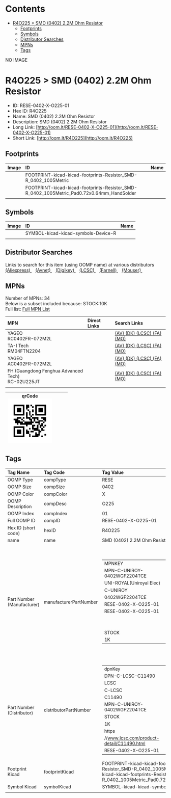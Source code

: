 



Contents
========

* [R4O225 > SMD (0402) 2.2M Ohm Resistor](#r4o225--smd-0402-22m-ohm-resistor)
	* [Footprints](#footprints)
	* [Symbols](#symbols)
	* [Distributor Searches](#distributor-searches)
	* [MPNs](#mpns)
	* [Tags](#tags)
  
NO IMAGE  
# R4O225 > SMD (0402) 2.2M Ohm Resistor

- ID: RESE-0402-X-O225-01
- Hex ID: R4O225
- Name: SMD (0402) 2.2M Ohm Resistor
- Description: SMD (0402) 2.2M Ohm Resistor
- Long Link: [http://oom.lt/RESE-0402-X-O225-01](http://oom.lt/RESE-0402-X-O225-01)
- Short Link: [http://oom.lt/R4O225](http://oom.lt/R4O225)

## Footprints
  

|Image|ID|Name|
| :--- | :--- | :--- |
||FOOTPRINT-kicad-kicad-footprints-Resistor_SMD-R_0402_1005Metric||
||FOOTPRINT-kicad-kicad-footprints-Resistor_SMD-R_0402_1005Metric_Pad0.72x0.64mm_HandSolder||
||||

## Symbols
  

|Image|ID|Name|
| :--- | :--- | :--- |
|![]()|SYMBOL-kicad-kicad-symbols-Device-R||
||||

## Distributor Searches
  
Links to search for this item (using OOMP name) at various distributors  
[(Aliexpress) ](https://www.aliexpress.com/wholesale?SearchText=1117SMD+0402+2.2M+Ohm+Resistor)&nbsp;&nbsp;&nbsp;[(Avnet) ](https://www.avnet.com/shop/us/search/SMD+0402+2.2M+Ohm+Resistor)&nbsp;&nbsp;&nbsp;[(Digikey) ](https://www.digikey.co.uk/en/products/result?s=SMD+0402+2.2M+Ohm+Resistor)&nbsp;&nbsp;&nbsp;[(LCSC) ](https://www.lcsc.com/search?q=SMD+0402+2.2M+Ohm+Resistor)&nbsp;&nbsp;&nbsp;[(Farnell) ](https://uk.farnell.com/search?st=SMD+0402+2.2M+Ohm+Resistor)&nbsp;&nbsp;&nbsp;[(Mouser) ](https://www.mouser.com/c/?q=SMD+0402+2.2M+Ohm+Resistor)&nbsp;&nbsp;&nbsp;
## MPNs
  
Number of MPNs: 34<br>Below is a subset included because: STOCK:10K <br>Full list: [Full MPN List](MPNLIST.md)  

|MPN|Direct Links|Search Links|
| :--- | :--- | :--- |
|YAGEO<br>RC0402FR-072M2L||[(AV) ](https://www.avnet.com/shop/us/search/RC0402FR-072M2L)[(DK) ](https://www.digikey.co.uk/products/en?keywords=RC0402FR-072M2L)[(LCSC) ](https://www.lcsc.com/search?q=RC0402FR-072M2L)[(FA) ](https://uk.farnell.com/search?st=RC0402FR-072M2L)[(MO) ](https://www.mouser.com/c/?q=RC0402FR-072M2L)|
|TA-I Tech<br>RM04FTN2204||[(AV) ](https://www.avnet.com/shop/us/search/RM04FTN2204)[(DK) ](https://www.digikey.co.uk/products/en?keywords=RM04FTN2204)[(LCSC) ](https://www.lcsc.com/search?q=RM04FTN2204)[(FA) ](https://uk.farnell.com/search?st=RM04FTN2204)[(MO) ](https://www.mouser.com/c/?q=RM04FTN2204)|
|YAGEO<br>AC0402FR-072M2L||[(AV) ](https://www.avnet.com/shop/us/search/AC0402FR-072M2L)[(DK) ](https://www.digikey.co.uk/products/en?keywords=AC0402FR-072M2L)[(LCSC) ](https://www.lcsc.com/search?q=AC0402FR-072M2L)[(FA) ](https://uk.farnell.com/search?st=AC0402FR-072M2L)[(MO) ](https://www.mouser.com/c/?q=AC0402FR-072M2L)|
|FH (Guangdong Fenghua Advanced Tech)<br>RC-02U225JT||[(AV) ](https://www.avnet.com/shop/us/search/RC-02U225JT)[(DK) ](https://www.digikey.co.uk/products/en?keywords=RC-02U225JT)[(LCSC) ](https://www.lcsc.com/search?q=RC-02U225JT)[(FA) ](https://uk.farnell.com/search?st=RC-02U225JT)[(MO) ](https://www.mouser.com/c/?q=RC-02U225JT)|
||||
  

|qrCode<br>[![](https://raw.githubusercontent.com/oomlout/oomlout_OOMP_parts_V2/main/RESE/0402/X/O225/01/qrCode_140.png)](https://github.com/oomlout/oomlout_OOMP_parts_V2/tree/main/RESE/0402/X/O225/01/qrCode.png)||||
| :---: | :---: | :---: | :---: |

## Tags
  

|Tag Name|Tag Code|Tag Value|
| :--- | :--- | :--- |
|OOMP Type|oompType|RESE|
|OOMP Size|oompSize|0402|
|OOMP Color|oompColor|X|
|OOMP Description|oompDesc|O225|
|OOMP Index|oompIndex|01|
|Full OOMP ID|oompID|RESE-0402-X-O225-01|
|Hex ID (short code)|hexID|R4O225|
|name|name|SMD (0402) 2.2M Ohm Resistor|
|Part Number (Manufacturer)|manufacturerPartNumber|<table><tr><td>MPNKEY</td></tr><tr><td> MPN-C-UNIROY-0402WGF2204TCE</td><td> MANUFACTURER</td></tr><tr><td> UNI-ROYAL(Uniroyal Elec)</td><td> MANUCODE</td></tr><tr><td> C-UNIROY</td><td> MPN</td></tr><tr><td> 0402WGF2204TCE</td><td> OOMPIDPARTIAL</td></tr><tr><td> RESE-0402-X-O225-01</td><td> OOMPID</td></tr><tr><td> RESE-0402-X-O225-01</td><td> LINK</td></tr><tr><td> </td><td> DESCRIPTION</td></tr><tr><td> </td><td> TAGS</td></tr><tr><td> STOCK</td></tr><tr><td>1K</td></tr></table></td><td> <table><tr><td>MPNKEY</td></tr><tr><td> MPN-C-UNIROY-0402WGJ0225TCE</td><td> MANUFACTURER</td></tr><tr><td> UNI-ROYAL(Uniroyal Elec)</td><td> MANUCODE</td></tr><tr><td> C-UNIROY</td><td> MPN</td></tr><tr><td> 0402WGJ0225TCE</td><td> OOMPIDPARTIAL</td></tr><tr><td> RESE-0402-X-O225-01</td><td> OOMPID</td></tr><tr><td> RESE-0402-X-O225-01</td><td> LINK</td></tr><tr><td> </td><td> DESCRIPTION</td></tr><tr><td> </td><td> TAGS</td></tr><tr><td> STOCK</td></tr><tr><td>1K</td></tr></table></td><td> <table><tr><td>MPNKEY</td></tr><tr><td> MPN-C-LIZELE-CR0402FF2204G</td><td> MANUFACTURER</td></tr><tr><td> LIZ Elec</td><td> MANUCODE</td></tr><tr><td> C-LIZELE</td><td> MPN</td></tr><tr><td> CR0402FF2204G</td><td> OOMPIDPARTIAL</td></tr><tr><td> RESE-0402-X-O225-01</td><td> OOMPID</td></tr><tr><td> RESE-0402-X-O225-01</td><td> LINK</td></tr><tr><td> </td><td> DESCRIPTION</td></tr><tr><td> </td><td> TAGS</td></tr><tr><td> </td></tr></table></td><td> <table><tr><td>MPNKEY</td></tr><tr><td> MPN-C-LIZELE-CR0402JF0225G</td><td> MANUFACTURER</td></tr><tr><td> LIZ Elec</td><td> MANUCODE</td></tr><tr><td> C-LIZELE</td><td> MPN</td></tr><tr><td> CR0402JF0225G</td><td> OOMPIDPARTIAL</td></tr><tr><td> RESE-0402-X-O225-01</td><td> OOMPID</td></tr><tr><td> RESE-0402-X-O225-01</td><td> LINK</td></tr><tr><td> </td><td> DESCRIPTION</td></tr><tr><td> </td><td> TAGS</td></tr><tr><td> STOCK</td></tr><tr><td>1K</td></tr></table></td><td> <table><tr><td>MPNKEY</td></tr><tr><td> MPN-C-RALEC-RTT022204FTH</td><td> MANUFACTURER</td></tr><tr><td> RALEC</td><td> MANUCODE</td></tr><tr><td> C-RALEC</td><td> MPN</td></tr><tr><td> RTT022204FTH</td><td> OOMPIDPARTIAL</td></tr><tr><td> RESE-0402-X-O225-01</td><td> OOMPID</td></tr><tr><td> RESE-0402-X-O225-01</td><td> LINK</td></tr><tr><td> </td><td> DESCRIPTION</td></tr><tr><td> </td><td> TAGS</td></tr><tr><td> </td></tr></table></td><td> <table><tr><td>MPNKEY</td></tr><tr><td> MPN-C-RALEC-RTT02225JTH</td><td> MANUFACTURER</td></tr><tr><td> RALEC</td><td> MANUCODE</td></tr><tr><td> C-RALEC</td><td> MPN</td></tr><tr><td> RTT02225JTH</td><td> OOMPIDPARTIAL</td></tr><tr><td> RESE-0402-X-O225-01</td><td> OOMPID</td></tr><tr><td> RESE-0402-X-O225-01</td><td> LINK</td></tr><tr><td> </td><td> DESCRIPTION</td></tr><tr><td> </td><td> TAGS</td></tr><tr><td> STOCK</td></tr><tr><td>1K</td></tr></table></td><td> <table><tr><td>MPNKEY</td></tr><tr><td> MPN-C-KOASPE-RK73B1ETTP225J</td><td> MANUFACTURER</td></tr><tr><td> KOA Speer Elec</td><td> MANUCODE</td></tr><tr><td> C-KOASPE</td><td> MPN</td></tr><tr><td> RK73B1ETTP225J</td><td> OOMPIDPARTIAL</td></tr><tr><td> RESE-0402-X-O225-01</td><td> OOMPID</td></tr><tr><td> RESE-0402-X-O225-01</td><td> LINK</td></tr><tr><td> </td><td> DESCRIPTION</td></tr><tr><td> </td><td> TAGS</td></tr><tr><td> STOCK</td></tr><tr><td>1K</td></tr></table></td><td> <table><tr><td>MPNKEY</td></tr><tr><td> MPN-C-YAGEO-RC0402FR-072M2L</td><td> MANUFACTURER</td></tr><tr><td> YAGEO</td><td> MANUCODE</td></tr><tr><td> C-YAGEO</td><td> MPN</td></tr><tr><td> RC0402FR-072M2L</td><td> OOMPIDPARTIAL</td></tr><tr><td> RESE-0402-X-O225-01</td><td> OOMPID</td></tr><tr><td> RESE-0402-X-O225-01</td><td> LINK</td></tr><tr><td> </td><td> DESCRIPTION</td></tr><tr><td> </td><td> TAGS</td></tr><tr><td> STOCK</td></tr><tr><td>10K</td></tr></table></td><td> <table><tr><td>MPNKEY</td></tr><tr><td> MPN-C-TAITEC-RM04FTN2204</td><td> MANUFACTURER</td></tr><tr><td> TA-I Tech</td><td> MANUCODE</td></tr><tr><td> C-TAITEC</td><td> MPN</td></tr><tr><td> RM04FTN2204</td><td> OOMPIDPARTIAL</td></tr><tr><td> RESE-0402-X-O225-01</td><td> OOMPID</td></tr><tr><td> RESE-0402-X-O225-01</td><td> LINK</td></tr><tr><td> </td><td> DESCRIPTION</td></tr><tr><td> </td><td> TAGS</td></tr><tr><td> STOCK</td></tr><tr><td>10K</td></tr></table></td><td> <table><tr><td>MPNKEY</td></tr><tr><td> MPN-C-WALSIN-WR04W2204FTL</td><td> MANUFACTURER</td></tr><tr><td> Walsin Tech Corp</td><td> MANUCODE</td></tr><tr><td> C-WALSIN</td><td> MPN</td></tr><tr><td> WR04W2204FTL</td><td> OOMPIDPARTIAL</td></tr><tr><td> RESE-0402-X-O225-01</td><td> OOMPID</td></tr><tr><td> RESE-0402-X-O225-01</td><td> LINK</td></tr><tr><td> </td><td> DESCRIPTION</td></tr><tr><td> </td><td> TAGS</td></tr><tr><td> </td></tr></table></td><td> <table><tr><td>MPNKEY</td></tr><tr><td> MPN-C-WALSIN-WR04X225JTL</td><td> MANUFACTURER</td></tr><tr><td> Walsin Tech Corp</td><td> MANUCODE</td></tr><tr><td> C-WALSIN</td><td> MPN</td></tr><tr><td> WR04X225JTL</td><td> OOMPIDPARTIAL</td></tr><tr><td> RESE-0402-X-O225-01</td><td> OOMPID</td></tr><tr><td> RESE-0402-X-O225-01</td><td> LINK</td></tr><tr><td> </td><td> DESCRIPTION</td></tr><tr><td> </td><td> TAGS</td></tr><tr><td> </td></tr></table></td><td> <table><tr><td>MPNKEY</td></tr><tr><td> MPN-C-HKRHON-RCT022M2JLF</td><td> MANUFACTURER</td></tr><tr><td> HKR(Hong Kong Resistors)</td><td> MANUCODE</td></tr><tr><td> C-HKRHON</td><td> MPN</td></tr><tr><td> RCT022M2JLF</td><td> OOMPIDPARTIAL</td></tr><tr><td> RESE-0402-X-O225-01</td><td> OOMPID</td></tr><tr><td> RESE-0402-X-O225-01</td><td> LINK</td></tr><tr><td> </td><td> DESCRIPTION</td></tr><tr><td> </td><td> TAGS</td></tr><tr><td> STOCK</td></tr><tr><td>1K</td></tr></table></td><td> <table><tr><td>MPNKEY</td></tr><tr><td> MPN-C-TAITEC-RM04JTN225</td><td> MANUFACTURER</td></tr><tr><td> TA-I Tech</td><td> MANUCODE</td></tr><tr><td> C-TAITEC</td><td> MPN</td></tr><tr><td> RM04JTN225</td><td> OOMPIDPARTIAL</td></tr><tr><td> RESE-0402-X-O225-01</td><td> OOMPID</td></tr><tr><td> RESE-0402-X-O225-01</td><td> LINK</td></tr><tr><td> </td><td> DESCRIPTION</td></tr><tr><td> </td><td> TAGS</td></tr><tr><td> </td></tr></table></td><td> <table><tr><td>MPNKEY</td></tr><tr><td> MPN-C-BOURNS-CR0402-JW-225GLF</td><td> MANUFACTURER</td></tr><tr><td> BOURNS</td><td> MANUCODE</td></tr><tr><td> C-BOURNS</td><td> MPN</td></tr><tr><td> CR0402-JW-225GLF</td><td> OOMPIDPARTIAL</td></tr><tr><td> RESE-0402-X-O225-01</td><td> OOMPID</td></tr><tr><td> RESE-0402-X-O225-01</td><td> LINK</td></tr><tr><td> </td><td> DESCRIPTION</td></tr><tr><td> </td><td> TAGS</td></tr><tr><td> </td></tr></table></td><td> <table><tr><td>MPNKEY</td></tr><tr><td> MPN-C-TAITEC-RMS04JT225</td><td> MANUFACTURER</td></tr><tr><td> TA-I Tech</td><td> MANUCODE</td></tr><tr><td> C-TAITEC</td><td> MPN</td></tr><tr><td> RMS04JT225</td><td> OOMPIDPARTIAL</td></tr><tr><td> RESE-0402-X-O225-01</td><td> OOMPID</td></tr><tr><td> RESE-0402-X-O225-01</td><td> LINK</td></tr><tr><td> </td><td> DESCRIPTION</td></tr><tr><td> </td><td> TAGS</td></tr><tr><td> STOCK</td></tr><tr><td>1K</td></tr></table></td><td> <table><tr><td>MPNKEY</td></tr><tr><td> MPN-C-YAGEO-AC0402FR-072M2L</td><td> MANUFACTURER</td></tr><tr><td> YAGEO</td><td> MANUCODE</td></tr><tr><td> C-YAGEO</td><td> MPN</td></tr><tr><td> AC0402FR-072M2L</td><td> OOMPIDPARTIAL</td></tr><tr><td> RESE-0402-X-O225-01</td><td> OOMPID</td></tr><tr><td> RESE-0402-X-O225-01</td><td> LINK</td></tr><tr><td> </td><td> DESCRIPTION</td></tr><tr><td> </td><td> TAGS</td></tr><tr><td> STOCK</td></tr><tr><td>10K</td></tr></table></td><td> <table><tr><td>MPNKEY</td></tr><tr><td> MPN-C-YAGEO-AC0402JR-072M2L</td><td> MANUFACTURER</td></tr><tr><td> YAGEO</td><td> MANUCODE</td></tr><tr><td> C-YAGEO</td><td> MPN</td></tr><tr><td> AC0402JR-072M2L</td><td> OOMPIDPARTIAL</td></tr><tr><td> RESE-0402-X-O225-01</td><td> OOMPID</td></tr><tr><td> RESE-0402-X-O225-01</td><td> LINK</td></tr><tr><td> </td><td> DESCRIPTION</td></tr><tr><td> </td><td> TAGS</td></tr><tr><td> STOCK</td></tr><tr><td>1K</td></tr></table></td><td> <table><tr><td>MPNKEY</td></tr><tr><td> MPN-C-YAGEO-RC0402JR-072M2L</td><td> MANUFACTURER</td></tr><tr><td> YAGEO</td><td> MANUCODE</td></tr><tr><td> C-YAGEO</td><td> MPN</td></tr><tr><td> RC0402JR-072M2L</td><td> OOMPIDPARTIAL</td></tr><tr><td> RESE-0402-X-O225-01</td><td> OOMPID</td></tr><tr><td> RESE-0402-X-O225-01</td><td> LINK</td></tr><tr><td> </td><td> DESCRIPTION</td></tr><tr><td> </td><td> TAGS</td></tr><tr><td> </td></tr></table></td><td> <table><tr><td>MPNKEY</td></tr><tr><td> MPN-C-FHGUAN-RC-02U2204FT</td><td> MANUFACTURER</td></tr><tr><td> FH (Guangdong Fenghua Advanced Tech)</td><td> MANUCODE</td></tr><tr><td> C-FHGUAN</td><td> MPN</td></tr><tr><td> RC-02U2204FT</td><td> OOMPIDPARTIAL</td></tr><tr><td> RESE-0402-X-O225-01</td><td> OOMPID</td></tr><tr><td> RESE-0402-X-O225-01</td><td> LINK</td></tr><tr><td> </td><td> DESCRIPTION</td></tr><tr><td> </td><td> TAGS</td></tr><tr><td> STOCK</td></tr><tr><td>1K</td></tr></table></td><td> <table><tr><td>MPNKEY</td></tr><tr><td> MPN-C-FHGUAN-RC-02U225JT</td><td> MANUFACTURER</td></tr><tr><td> FH (Guangdong Fenghua Advanced Tech)</td><td> MANUCODE</td></tr><tr><td> C-FHGUAN</td><td> MPN</td></tr><tr><td> RC-02U225JT</td><td> OOMPIDPARTIAL</td></tr><tr><td> RESE-0402-X-O225-01</td><td> OOMPID</td></tr><tr><td> RESE-0402-X-O225-01</td><td> LINK</td></tr><tr><td> </td><td> DESCRIPTION</td></tr><tr><td> </td><td> TAGS</td></tr><tr><td> STOCK</td></tr><tr><td>10K</td></tr></table></td><td> <table><tr><td>MPNKEY</td></tr><tr><td> MPN-C-KAMAYA-RMC10-225JTH</td><td> MANUFACTURER</td></tr><tr><td> KAMAYA</td><td> MANUCODE</td></tr><tr><td> C-KAMAYA</td><td> MPN</td></tr><tr><td> RMC10-225JTH</td><td> OOMPIDPARTIAL</td></tr><tr><td> RESE-0402-X-O225-01</td><td> OOMPID</td></tr><tr><td> RESE-0402-X-O225-01</td><td> LINK</td></tr><tr><td> </td><td> DESCRIPTION</td></tr><tr><td> </td><td> TAGS</td></tr><tr><td> </td></tr></table></td><td> <table><tr><td>MPNKEY</td></tr><tr><td> MPN-C-PANASO-ERJ2GEJ225X</td><td> MANUFACTURER</td></tr><tr><td> PANASONIC</td><td> MANUCODE</td></tr><tr><td> C-PANASO</td><td> MPN</td></tr><tr><td> ERJ2GEJ225X</td><td> OOMPIDPARTIAL</td></tr><tr><td> RESE-0402-X-O225-01</td><td> OOMPID</td></tr><tr><td> RESE-0402-X-O225-01</td><td> LINK</td></tr><tr><td> </td><td> DESCRIPTION</td></tr><tr><td> </td><td> TAGS</td></tr><tr><td> </td></tr></table></td><td> <table><tr><td>MPNKEY</td></tr><tr><td> MPN-C-VISHAY-CRCW04022M20FKED</td><td> MANUFACTURER</td></tr><tr><td> Vishay Intertech</td><td> MANUCODE</td></tr><tr><td> C-VISHAY</td><td> MPN</td></tr><tr><td> CRCW04022M20FKED</td><td> OOMPIDPARTIAL</td></tr><tr><td> RESE-0402-X-O225-01</td><td> OOMPID</td></tr><tr><td> RESE-0402-X-O225-01</td><td> LINK</td></tr><tr><td> </td><td> DESCRIPTION</td></tr><tr><td> </td><td> TAGS</td></tr><tr><td> STOCK</td></tr><tr><td>1K</td></tr></table></td><td> <table><tr><td>MPNKEY</td></tr><tr><td> MPN-C-VISHAY-CRCW04022M20JNED</td><td> MANUFACTURER</td></tr><tr><td> Vishay Intertech</td><td> MANUCODE</td></tr><tr><td> C-VISHAY</td><td> MPN</td></tr><tr><td> CRCW04022M20JNED</td><td> OOMPIDPARTIAL</td></tr><tr><td> RESE-0402-X-O225-01</td><td> OOMPID</td></tr><tr><td> RESE-0402-X-O225-01</td><td> LINK</td></tr><tr><td> </td><td> DESCRIPTION</td></tr><tr><td> </td><td> TAGS</td></tr><tr><td> </td></tr></table></td><td> <table><tr><td>MPNKEY</td></tr><tr><td> MPN-C-KOASPE-RK73H1ETTP2204F</td><td> MANUFACTURER</td></tr><tr><td> KOA Speer Elec</td><td> MANUCODE</td></tr><tr><td> C-KOASPE</td><td> MPN</td></tr><tr><td> RK73H1ETTP2204F</td><td> OOMPIDPARTIAL</td></tr><tr><td> RESE-0402-X-O225-01</td><td> OOMPID</td></tr><tr><td> RESE-0402-X-O225-01</td><td> LINK</td></tr><tr><td> </td><td> DESCRIPTION</td></tr><tr><td> </td><td> TAGS</td></tr><tr><td> </td></tr></table></td><td> <table><tr><td>MPNKEY</td></tr><tr><td> MPN-C-UNIROY-CQ02WGJ0225TCE</td><td> MANUFACTURER</td></tr><tr><td> UNI-ROYAL(Uniroyal Elec)</td><td> MANUCODE</td></tr><tr><td> C-UNIROY</td><td> MPN</td></tr><tr><td> CQ02WGJ0225TCE</td><td> OOMPIDPARTIAL</td></tr><tr><td> RESE-0402-X-O225-01</td><td> OOMPID</td></tr><tr><td> RESE-0402-X-O225-01</td><td> LINK</td></tr><tr><td> </td><td> DESCRIPTION</td></tr><tr><td> </td><td> TAGS</td></tr><tr><td> </td></tr></table></td><td> <table><tr><td>MPNKEY</td></tr><tr><td> MPN-C-UNIROY-CQ02WGF2204TCE</td><td> MANUFACTURER</td></tr><tr><td> UNI-ROYAL(Uniroyal Elec)</td><td> MANUCODE</td></tr><tr><td> C-UNIROY</td><td> MPN</td></tr><tr><td> CQ02WGF2204TCE</td><td> OOMPIDPARTIAL</td></tr><tr><td> RESE-0402-X-O225-01</td><td> OOMPID</td></tr><tr><td> RESE-0402-X-O225-01</td><td> LINK</td></tr><tr><td> </td><td> DESCRIPTION</td></tr><tr><td> </td><td> TAGS</td></tr><tr><td> </td></tr></table></td><td> <table><tr><td>MPNKEY</td></tr><tr><td> MPN-C-PANASO-ERJ-S02J225X</td><td> MANUFACTURER</td></tr><tr><td> PANASONIC</td><td> MANUCODE</td></tr><tr><td> C-PANASO</td><td> MPN</td></tr><tr><td> ERJ-S02J225X</td><td> OOMPIDPARTIAL</td></tr><tr><td> RESE-0402-X-O225-01</td><td> OOMPID</td></tr><tr><td> RESE-0402-X-O225-01</td><td> LINK</td></tr><tr><td> </td><td> DESCRIPTION</td></tr><tr><td> </td><td> TAGS</td></tr><tr><td> </td></tr></table></td><td> <table><tr><td>MPNKEY</td></tr><tr><td> MPN-C-VISHAY-MCS04020C2204FE000</td><td> MANUFACTURER</td></tr><tr><td> Vishay Intertech</td><td> MANUCODE</td></tr><tr><td> C-VISHAY</td><td> MPN</td></tr><tr><td> MCS04020C2204FE000</td><td> OOMPIDPARTIAL</td></tr><tr><td> RESE-0402-X-O225-01</td><td> OOMPID</td></tr><tr><td> RESE-0402-X-O225-01</td><td> LINK</td></tr><tr><td> </td><td> DESCRIPTION</td></tr><tr><td> </td><td> TAGS</td></tr><tr><td> </td></tr></table></td><td> <table><tr><td>MPNKEY</td></tr><tr><td> MPN-C-VISHAY-CRCW04022M20FKEDC</td><td> MANUFACTURER</td></tr><tr><td> Vishay Intertech</td><td> MANUCODE</td></tr><tr><td> C-VISHAY</td><td> MPN</td></tr><tr><td> CRCW04022M20FKEDC</td><td> OOMPIDPARTIAL</td></tr><tr><td> RESE-0402-X-O225-01</td><td> OOMPID</td></tr><tr><td> RESE-0402-X-O225-01</td><td> LINK</td></tr><tr><td> </td><td> DESCRIPTION</td></tr><tr><td> </td><td> TAGS</td></tr><tr><td> </td></tr></table></td><td> <table><tr><td>MPNKEY</td></tr><tr><td> MPN-C-TECONN-CRGCQ0402J2M2</td><td> MANUFACTURER</td></tr><tr><td> TE Connectivity</td><td> MANUCODE</td></tr><tr><td> C-TECONN</td><td> MPN</td></tr><tr><td> CRGCQ0402J2M2</td><td> OOMPIDPARTIAL</td></tr><tr><td> RESE-0402-X-O225-01</td><td> OOMPID</td></tr><tr><td> RESE-0402-X-O225-01</td><td> LINK</td></tr><tr><td> </td><td> DESCRIPTION</td></tr><tr><td> </td><td> TAGS</td></tr><tr><td> </td></tr></table></td><td> <table><tr><td>MPNKEY</td></tr><tr><td> MPN-C-VISHAY-RCS04022M20JNED</td><td> MANUFACTURER</td></tr><tr><td> Vishay Intertech</td><td> MANUCODE</td></tr><tr><td> C-VISHAY</td><td> MPN</td></tr><tr><td> RCS04022M20JNED</td><td> OOMPIDPARTIAL</td></tr><tr><td> RESE-0402-X-O225-01</td><td> OOMPID</td></tr><tr><td> RESE-0402-X-O225-01</td><td> LINK</td></tr><tr><td> </td><td> DESCRIPTION</td></tr><tr><td> </td><td> TAGS</td></tr><tr><td> </td></tr></table></td><td> <table><tr><td>MPNKEY</td></tr><tr><td> MPN-C-YAGEO-AA0402FR-072M2L</td><td> MANUFACTURER</td></tr><tr><td> YAGEO</td><td> MANUCODE</td></tr><tr><td> C-YAGEO</td><td> MPN</td></tr><tr><td> AA0402FR-072M2L</td><td> OOMPIDPARTIAL</td></tr><tr><td> RESE-0402-X-O225-01</td><td> OOMPID</td></tr><tr><td> RESE-0402-X-O225-01</td><td> LINK</td></tr><tr><td> </td><td> DESCRIPTION</td></tr><tr><td> </td><td> TAGS</td></tr><tr><td> </td></tr></table></td><td> <table><tr><td>MPNKEY</td></tr><tr><td> MPN-C-YAGEO-AA0402JR-072M2L</td><td> MANUFACTURER</td></tr><tr><td> YAGEO</td><td> MANUCODE</td></tr><tr><td> C-YAGEO</td><td> MPN</td></tr><tr><td> AA0402JR-072M2L</td><td> OOMPIDPARTIAL</td></tr><tr><td> RESE-0402-X-O225-01</td><td> OOMPID</td></tr><tr><td> RESE-0402-X-O225-01</td><td> LINK</td></tr><tr><td> </td><td> DESCRIPTION</td></tr><tr><td> </td><td> TAGS</td></tr><tr><td> </td></tr></table>|
|Part Number (Distributor)|distributorPartNumber|<table><tr><td>dpnKey</td></tr><tr><td> DPN-C-LCSC-C11490</td><td> DISTRIBUTOR</td></tr><tr><td> LCSC</td><td> DISTRCODE</td></tr><tr><td> C-LCSC</td><td> DPN</td></tr><tr><td> C11490</td><td> MPN</td></tr><tr><td> MPN-C-UNIROY-0402WGF2204TCE</td><td> TAGS</td></tr><tr><td> STOCK</td></tr><tr><td>1K</td><td> LINK</td></tr><tr><td> https</td></tr><tr><td>//www.lcsc.com/product-detail/C11490.html</td><td> OOMPID</td></tr><tr><td> RESE-0402-X-O225-01</td></tr></table></td><td> <table><tr><td>dpnKey</td></tr><tr><td> DPN-C-LCSC-C26089</td><td> DISTRIBUTOR</td></tr><tr><td> LCSC</td><td> DISTRCODE</td></tr><tr><td> C-LCSC</td><td> DPN</td></tr><tr><td> C26089</td><td> MPN</td></tr><tr><td> MPN-C-UNIROY-0402WGJ0225TCE</td><td> TAGS</td></tr><tr><td> STOCK</td></tr><tr><td>1K</td><td> LINK</td></tr><tr><td> https</td></tr><tr><td>//www.lcsc.com/product-detail/C26089.html</td><td> OOMPID</td></tr><tr><td> RESE-0402-X-O225-01</td></tr></table></td><td> <table><tr><td>dpnKey</td></tr><tr><td> DPN-C-LCSC-C100312</td><td> DISTRIBUTOR</td></tr><tr><td> LCSC</td><td> DISTRCODE</td></tr><tr><td> C-LCSC</td><td> DPN</td></tr><tr><td> C100312</td><td> MPN</td></tr><tr><td> MPN-C-LIZELE-CR0402FF2204G</td><td> TAGS</td></tr><tr><td> </td><td> LINK</td></tr><tr><td> https</td></tr><tr><td>//www.lcsc.com/product-detail/C100312.html</td><td> OOMPID</td></tr><tr><td> RESE-0402-X-O225-01</td></tr></table></td><td> <table><tr><td>dpnKey</td></tr><tr><td> DPN-C-LCSC-C100617</td><td> DISTRIBUTOR</td></tr><tr><td> LCSC</td><td> DISTRCODE</td></tr><tr><td> C-LCSC</td><td> DPN</td></tr><tr><td> C100617</td><td> MPN</td></tr><tr><td> MPN-C-LIZELE-CR0402JF0225G</td><td> TAGS</td></tr><tr><td> STOCK</td></tr><tr><td>1K</td><td> LINK</td></tr><tr><td> https</td></tr><tr><td>//www.lcsc.com/product-detail/C100617.html</td><td> OOMPID</td></tr><tr><td> RESE-0402-X-O225-01</td></tr></table></td><td> <table><tr><td>dpnKey</td></tr><tr><td> DPN-C-LCSC-C102893</td><td> DISTRIBUTOR</td></tr><tr><td> LCSC</td><td> DISTRCODE</td></tr><tr><td> C-LCSC</td><td> DPN</td></tr><tr><td> C102893</td><td> MPN</td></tr><tr><td> MPN-C-RALEC-RTT022204FTH</td><td> TAGS</td></tr><tr><td> </td><td> LINK</td></tr><tr><td> https</td></tr><tr><td>//www.lcsc.com/product-detail/C102893.html</td><td> OOMPID</td></tr><tr><td> RESE-0402-X-O225-01</td></tr></table></td><td> <table><tr><td>dpnKey</td></tr><tr><td> DPN-C-LCSC-C102902</td><td> DISTRIBUTOR</td></tr><tr><td> LCSC</td><td> DISTRCODE</td></tr><tr><td> C-LCSC</td><td> DPN</td></tr><tr><td> C102902</td><td> MPN</td></tr><tr><td> MPN-C-RALEC-RTT02225JTH</td><td> TAGS</td></tr><tr><td> STOCK</td></tr><tr><td>1K</td><td> LINK</td></tr><tr><td> https</td></tr><tr><td>//www.lcsc.com/product-detail/C102902.html</td><td> OOMPID</td></tr><tr><td> RESE-0402-X-O225-01</td></tr></table></td><td> <table><tr><td>dpnKey</td></tr><tr><td> DPN-C-LCSC-C131542</td><td> DISTRIBUTOR</td></tr><tr><td> LCSC</td><td> DISTRCODE</td></tr><tr><td> C-LCSC</td><td> DPN</td></tr><tr><td> C131542</td><td> MPN</td></tr><tr><td> MPN-C-KOASPE-RK73B1ETTP225J</td><td> TAGS</td></tr><tr><td> STOCK</td></tr><tr><td>1K</td><td> LINK</td></tr><tr><td> https</td></tr><tr><td>//www.lcsc.com/product-detail/C131542.html</td><td> OOMPID</td></tr><tr><td> RESE-0402-X-O225-01</td></tr></table></td><td> <table><tr><td>dpnKey</td></tr><tr><td> DPN-C-LCSC-C138015</td><td> DISTRIBUTOR</td></tr><tr><td> LCSC</td><td> DISTRCODE</td></tr><tr><td> C-LCSC</td><td> DPN</td></tr><tr><td> C138015</td><td> MPN</td></tr><tr><td> MPN-C-YAGEO-RC0402FR-072M2L</td><td> TAGS</td></tr><tr><td> STOCK</td></tr><tr><td>10K</td><td> LINK</td></tr><tr><td> https</td></tr><tr><td>//www.lcsc.com/product-detail/C138015.html</td><td> OOMPID</td></tr><tr><td> RESE-0402-X-O225-01</td></tr></table></td><td> <table><tr><td>dpnKey</td></tr><tr><td> DPN-C-LCSC-C162915</td><td> DISTRIBUTOR</td></tr><tr><td> LCSC</td><td> DISTRCODE</td></tr><tr><td> C-LCSC</td><td> DPN</td></tr><tr><td> C162915</td><td> MPN</td></tr><tr><td> MPN-C-TAITEC-RM04FTN2204</td><td> TAGS</td></tr><tr><td> STOCK</td></tr><tr><td>10K</td><td> LINK</td></tr><tr><td> https</td></tr><tr><td>//www.lcsc.com/product-detail/C162915.html</td><td> OOMPID</td></tr><tr><td> RESE-0402-X-O225-01</td></tr></table></td><td> <table><tr><td>dpnKey</td></tr><tr><td> DPN-C-LCSC-C170262</td><td> DISTRIBUTOR</td></tr><tr><td> LCSC</td><td> DISTRCODE</td></tr><tr><td> C-LCSC</td><td> DPN</td></tr><tr><td> C170262</td><td> MPN</td></tr><tr><td> MPN-C-WALSIN-WR04W2204FTL</td><td> TAGS</td></tr><tr><td> </td><td> LINK</td></tr><tr><td> https</td></tr><tr><td>//www.lcsc.com/product-detail/C170262.html</td><td> OOMPID</td></tr><tr><td> RESE-0402-X-O225-01</td></tr></table></td><td> <table><tr><td>dpnKey</td></tr><tr><td> DPN-C-LCSC-C172168</td><td> DISTRIBUTOR</td></tr><tr><td> LCSC</td><td> DISTRCODE</td></tr><tr><td> C-LCSC</td><td> DPN</td></tr><tr><td> C172168</td><td> MPN</td></tr><tr><td> MPN-C-WALSIN-WR04X225JTL</td><td> TAGS</td></tr><tr><td> </td><td> LINK</td></tr><tr><td> https</td></tr><tr><td>//www.lcsc.com/product-detail/C172168.html</td><td> OOMPID</td></tr><tr><td> RESE-0402-X-O225-01</td></tr></table></td><td> <table><tr><td>dpnKey</td></tr><tr><td> DPN-C-LCSC-C174169</td><td> DISTRIBUTOR</td></tr><tr><td> LCSC</td><td> DISTRCODE</td></tr><tr><td> C-LCSC</td><td> DPN</td></tr><tr><td> C174169</td><td> MPN</td></tr><tr><td> MPN-C-HKRHON-RCT022M2JLF</td><td> TAGS</td></tr><tr><td> STOCK</td></tr><tr><td>1K</td><td> LINK</td></tr><tr><td> https</td></tr><tr><td>//www.lcsc.com/product-detail/C174169.html</td><td> OOMPID</td></tr><tr><td> RESE-0402-X-O225-01</td></tr></table></td><td> <table><tr><td>dpnKey</td></tr><tr><td> DPN-C-LCSC-C188109</td><td> DISTRIBUTOR</td></tr><tr><td> LCSC</td><td> DISTRCODE</td></tr><tr><td> C-LCSC</td><td> DPN</td></tr><tr><td> C188109</td><td> MPN</td></tr><tr><td> MPN-C-TAITEC-RM04JTN225</td><td> TAGS</td></tr><tr><td> </td><td> LINK</td></tr><tr><td> https</td></tr><tr><td>//www.lcsc.com/product-detail/C188109.html</td><td> OOMPID</td></tr><tr><td> RESE-0402-X-O225-01</td></tr></table></td><td> <table><tr><td>dpnKey</td></tr><tr><td> DPN-C-LCSC-C203143</td><td> DISTRIBUTOR</td></tr><tr><td> LCSC</td><td> DISTRCODE</td></tr><tr><td> C-LCSC</td><td> DPN</td></tr><tr><td> C203143</td><td> MPN</td></tr><tr><td> MPN-C-BOURNS-CR0402-JW-225GLF</td><td> TAGS</td></tr><tr><td> </td><td> LINK</td></tr><tr><td> https</td></tr><tr><td>//www.lcsc.com/product-detail/C203143.html</td><td> OOMPID</td></tr><tr><td> RESE-0402-X-O225-01</td></tr></table></td><td> <table><tr><td>dpnKey</td></tr><tr><td> DPN-C-LCSC-C208977</td><td> DISTRIBUTOR</td></tr><tr><td> LCSC</td><td> DISTRCODE</td></tr><tr><td> C-LCSC</td><td> DPN</td></tr><tr><td> C208977</td><td> MPN</td></tr><tr><td> MPN-C-TAITEC-RMS04JT225</td><td> TAGS</td></tr><tr><td> STOCK</td></tr><tr><td>1K</td><td> LINK</td></tr><tr><td> https</td></tr><tr><td>//www.lcsc.com/product-detail/C208977.html</td><td> OOMPID</td></tr><tr><td> RESE-0402-X-O225-01</td></tr></table></td><td> <table><tr><td>dpnKey</td></tr><tr><td> DPN-C-LCSC-C226968</td><td> DISTRIBUTOR</td></tr><tr><td> LCSC</td><td> DISTRCODE</td></tr><tr><td> C-LCSC</td><td> DPN</td></tr><tr><td> C226968</td><td> MPN</td></tr><tr><td> MPN-C-YAGEO-AC0402FR-072M2L</td><td> TAGS</td></tr><tr><td> STOCK</td></tr><tr><td>10K</td><td> LINK</td></tr><tr><td> https</td></tr><tr><td>//www.lcsc.com/product-detail/C226968.html</td><td> OOMPID</td></tr><tr><td> RESE-0402-X-O225-01</td></tr></table></td><td> <table><tr><td>dpnKey</td></tr><tr><td> DPN-C-LCSC-C227345</td><td> DISTRIBUTOR</td></tr><tr><td> LCSC</td><td> DISTRCODE</td></tr><tr><td> C-LCSC</td><td> DPN</td></tr><tr><td> C227345</td><td> MPN</td></tr><tr><td> MPN-C-YAGEO-AC0402JR-072M2L</td><td> TAGS</td></tr><tr><td> STOCK</td></tr><tr><td>1K</td><td> LINK</td></tr><tr><td> https</td></tr><tr><td>//www.lcsc.com/product-detail/C227345.html</td><td> OOMPID</td></tr><tr><td> RESE-0402-X-O225-01</td></tr></table></td><td> <table><tr><td>dpnKey</td></tr><tr><td> DPN-C-LCSC-C274901</td><td> DISTRIBUTOR</td></tr><tr><td> LCSC</td><td> DISTRCODE</td></tr><tr><td> C-LCSC</td><td> DPN</td></tr><tr><td> C274901</td><td> MPN</td></tr><tr><td> MPN-C-YAGEO-RC0402JR-072M2L</td><td> TAGS</td></tr><tr><td> </td><td> LINK</td></tr><tr><td> https</td></tr><tr><td>//www.lcsc.com/product-detail/C274901.html</td><td> OOMPID</td></tr><tr><td> RESE-0402-X-O225-01</td></tr></table></td><td> <table><tr><td>dpnKey</td></tr><tr><td> DPN-C-LCSC-C321148</td><td> DISTRIBUTOR</td></tr><tr><td> LCSC</td><td> DISTRCODE</td></tr><tr><td> C-LCSC</td><td> DPN</td></tr><tr><td> C321148</td><td> MPN</td></tr><tr><td> MPN-C-FHGUAN-RC-02U2204FT</td><td> TAGS</td></tr><tr><td> STOCK</td></tr><tr><td>1K</td><td> LINK</td></tr><tr><td> https</td></tr><tr><td>//www.lcsc.com/product-detail/C321148.html</td><td> OOMPID</td></tr><tr><td> RESE-0402-X-O225-01</td></tr></table></td><td> <table><tr><td>dpnKey</td></tr><tr><td> DPN-C-LCSC-C321149</td><td> DISTRIBUTOR</td></tr><tr><td> LCSC</td><td> DISTRCODE</td></tr><tr><td> C-LCSC</td><td> DPN</td></tr><tr><td> C321149</td><td> MPN</td></tr><tr><td> MPN-C-FHGUAN-RC-02U225JT</td><td> TAGS</td></tr><tr><td> STOCK</td></tr><tr><td>10K</td><td> LINK</td></tr><tr><td> https</td></tr><tr><td>//www.lcsc.com/product-detail/C321149.html</td><td> OOMPID</td></tr><tr><td> RESE-0402-X-O225-01</td></tr></table></td><td> <table><tr><td>dpnKey</td></tr><tr><td> DPN-C-LCSC-C323732</td><td> DISTRIBUTOR</td></tr><tr><td> LCSC</td><td> DISTRCODE</td></tr><tr><td> C-LCSC</td><td> DPN</td></tr><tr><td> C323732</td><td> MPN</td></tr><tr><td> MPN-C-KAMAYA-RMC10-225JTH</td><td> TAGS</td></tr><tr><td> </td><td> LINK</td></tr><tr><td> https</td></tr><tr><td>//www.lcsc.com/product-detail/C323732.html</td><td> OOMPID</td></tr><tr><td> RESE-0402-X-O225-01</td></tr></table></td><td> <table><tr><td>dpnKey</td></tr><tr><td> DPN-C-LCSC-C413035</td><td> DISTRIBUTOR</td></tr><tr><td> LCSC</td><td> DISTRCODE</td></tr><tr><td> C-LCSC</td><td> DPN</td></tr><tr><td> C413035</td><td> MPN</td></tr><tr><td> MPN-C-PANASO-ERJ2GEJ225X</td><td> TAGS</td></tr><tr><td> </td><td> LINK</td></tr><tr><td> https</td></tr><tr><td>//www.lcsc.com/product-detail/C413035.html</td><td> OOMPID</td></tr><tr><td> RESE-0402-X-O225-01</td></tr></table></td><td> <table><tr><td>dpnKey</td></tr><tr><td> DPN-C-LCSC-C482136</td><td> DISTRIBUTOR</td></tr><tr><td> LCSC</td><td> DISTRCODE</td></tr><tr><td> C-LCSC</td><td> DPN</td></tr><tr><td> C482136</td><td> MPN</td></tr><tr><td> MPN-C-VISHAY-CRCW04022M20FKED</td><td> TAGS</td></tr><tr><td> STOCK</td></tr><tr><td>1K</td><td> LINK</td></tr><tr><td> https</td></tr><tr><td>//www.lcsc.com/product-detail/C482136.html</td><td> OOMPID</td></tr><tr><td> RESE-0402-X-O225-01</td></tr></table></td><td> <table><tr><td>dpnKey</td></tr><tr><td> DPN-C-LCSC-C482271</td><td> DISTRIBUTOR</td></tr><tr><td> LCSC</td><td> DISTRCODE</td></tr><tr><td> C-LCSC</td><td> DPN</td></tr><tr><td> C482271</td><td> MPN</td></tr><tr><td> MPN-C-VISHAY-CRCW04022M20JNED</td><td> TAGS</td></tr><tr><td> </td><td> LINK</td></tr><tr><td> https</td></tr><tr><td>//www.lcsc.com/product-detail/C482271.html</td><td> OOMPID</td></tr><tr><td> RESE-0402-X-O225-01</td></tr></table></td><td> <table><tr><td>dpnKey</td></tr><tr><td> DPN-C-LCSC-C830235</td><td> DISTRIBUTOR</td></tr><tr><td> LCSC</td><td> DISTRCODE</td></tr><tr><td> C-LCSC</td><td> DPN</td></tr><tr><td> C830235</td><td> MPN</td></tr><tr><td> MPN-C-KOASPE-RK73H1ETTP2204F</td><td> TAGS</td></tr><tr><td> </td><td> LINK</td></tr><tr><td> https</td></tr><tr><td>//www.lcsc.com/product-detail/C830235.html</td><td> OOMPID</td></tr><tr><td> RESE-0402-X-O225-01</td></tr></table></td><td> <table><tr><td>dpnKey</td></tr><tr><td> DPN-C-LCSC-C966699</td><td> DISTRIBUTOR</td></tr><tr><td> LCSC</td><td> DISTRCODE</td></tr><tr><td> C-LCSC</td><td> DPN</td></tr><tr><td> C966699</td><td> MPN</td></tr><tr><td> MPN-C-UNIROY-CQ02WGJ0225TCE</td><td> TAGS</td></tr><tr><td> </td><td> LINK</td></tr><tr><td> https</td></tr><tr><td>//www.lcsc.com/product-detail/C966699.html</td><td> OOMPID</td></tr><tr><td> RESE-0402-X-O225-01</td></tr></table></td><td> <table><tr><td>dpnKey</td></tr><tr><td> DPN-C-LCSC-C966833</td><td> DISTRIBUTOR</td></tr><tr><td> LCSC</td><td> DISTRCODE</td></tr><tr><td> C-LCSC</td><td> DPN</td></tr><tr><td> C966833</td><td> MPN</td></tr><tr><td> MPN-C-UNIROY-CQ02WGF2204TCE</td><td> TAGS</td></tr><tr><td> </td><td> LINK</td></tr><tr><td> https</td></tr><tr><td>//www.lcsc.com/product-detail/C966833.html</td><td> OOMPID</td></tr><tr><td> RESE-0402-X-O225-01</td></tr></table></td><td> <table><tr><td>dpnKey</td></tr><tr><td> DPN-C-LCSC-C1013715</td><td> DISTRIBUTOR</td></tr><tr><td> LCSC</td><td> DISTRCODE</td></tr><tr><td> C-LCSC</td><td> DPN</td></tr><tr><td> C1013715</td><td> MPN</td></tr><tr><td> MPN-C-PANASO-ERJ-S02J225X</td><td> TAGS</td></tr><tr><td> </td><td> LINK</td></tr><tr><td> https</td></tr><tr><td>//www.lcsc.com/product-detail/C1013715.html</td><td> OOMPID</td></tr><tr><td> RESE-0402-X-O225-01</td></tr></table></td><td> <table><tr><td>dpnKey</td></tr><tr><td> DPN-C-LCSC-C2074236</td><td> DISTRIBUTOR</td></tr><tr><td> LCSC</td><td> DISTRCODE</td></tr><tr><td> C-LCSC</td><td> DPN</td></tr><tr><td> C2074236</td><td> MPN</td></tr><tr><td> MPN-C-VISHAY-MCS04020C2204FE000</td><td> TAGS</td></tr><tr><td> </td><td> LINK</td></tr><tr><td> https</td></tr><tr><td>//www.lcsc.com/product-detail/C2074236.html</td><td> OOMPID</td></tr><tr><td> RESE-0402-X-O225-01</td></tr></table></td><td> <table><tr><td>dpnKey</td></tr><tr><td> DPN-C-LCSC-C2076597</td><td> DISTRIBUTOR</td></tr><tr><td> LCSC</td><td> DISTRCODE</td></tr><tr><td> C-LCSC</td><td> DPN</td></tr><tr><td> C2076597</td><td> MPN</td></tr><tr><td> MPN-C-VISHAY-CRCW04022M20FKEDC</td><td> TAGS</td></tr><tr><td> </td><td> LINK</td></tr><tr><td> https</td></tr><tr><td>//www.lcsc.com/product-detail/C2076597.html</td><td> OOMPID</td></tr><tr><td> RESE-0402-X-O225-01</td></tr></table></td><td> <table><tr><td>dpnKey</td></tr><tr><td> DPN-C-LCSC-C2082551</td><td> DISTRIBUTOR</td></tr><tr><td> LCSC</td><td> DISTRCODE</td></tr><tr><td> C-LCSC</td><td> DPN</td></tr><tr><td> C2082551</td><td> MPN</td></tr><tr><td> MPN-C-TECONN-CRGCQ0402J2M2</td><td> TAGS</td></tr><tr><td> </td><td> LINK</td></tr><tr><td> https</td></tr><tr><td>//www.lcsc.com/product-detail/C2082551.html</td><td> OOMPID</td></tr><tr><td> RESE-0402-X-O225-01</td></tr></table></td><td> <table><tr><td>dpnKey</td></tr><tr><td> DPN-C-LCSC-C2092507</td><td> DISTRIBUTOR</td></tr><tr><td> LCSC</td><td> DISTRCODE</td></tr><tr><td> C-LCSC</td><td> DPN</td></tr><tr><td> C2092507</td><td> MPN</td></tr><tr><td> MPN-C-VISHAY-RCS04022M20JNED</td><td> TAGS</td></tr><tr><td> </td><td> LINK</td></tr><tr><td> https</td></tr><tr><td>//www.lcsc.com/product-detail/C2092507.html</td><td> OOMPID</td></tr><tr><td> RESE-0402-X-O225-01</td></tr></table></td><td> <table><tr><td>dpnKey</td></tr><tr><td> DPN-C-LCSC-C2097116</td><td> DISTRIBUTOR</td></tr><tr><td> LCSC</td><td> DISTRCODE</td></tr><tr><td> C-LCSC</td><td> DPN</td></tr><tr><td> C2097116</td><td> MPN</td></tr><tr><td> MPN-C-YAGEO-AA0402FR-072M2L</td><td> TAGS</td></tr><tr><td> </td><td> LINK</td></tr><tr><td> https</td></tr><tr><td>//www.lcsc.com/product-detail/C2097116.html</td><td> OOMPID</td></tr><tr><td> RESE-0402-X-O225-01</td></tr></table></td><td> <table><tr><td>dpnKey</td></tr><tr><td> DPN-C-LCSC-C2098296</td><td> DISTRIBUTOR</td></tr><tr><td> LCSC</td><td> DISTRCODE</td></tr><tr><td> C-LCSC</td><td> DPN</td></tr><tr><td> C2098296</td><td> MPN</td></tr><tr><td> MPN-C-YAGEO-AA0402JR-072M2L</td><td> TAGS</td></tr><tr><td> </td><td> LINK</td></tr><tr><td> https</td></tr><tr><td>//www.lcsc.com/product-detail/C2098296.html</td><td> OOMPID</td></tr><tr><td> RESE-0402-X-O225-01</td></tr></table>|
|Footprint Kicad|footprintKicad|FOOTPRINT-kicad-kicad-footprints-Resistor_SMD-R_0402_1005Metric, FOOTPRINT-kicad-kicad-footprints-Resistor_SMD-R_0402_1005Metric_Pad0.72x0.64mm_HandSolder|
|Symbol Kicad|symbolKicad|SYMBOL-kicad-kicad-symbols-Device-R|
||||
